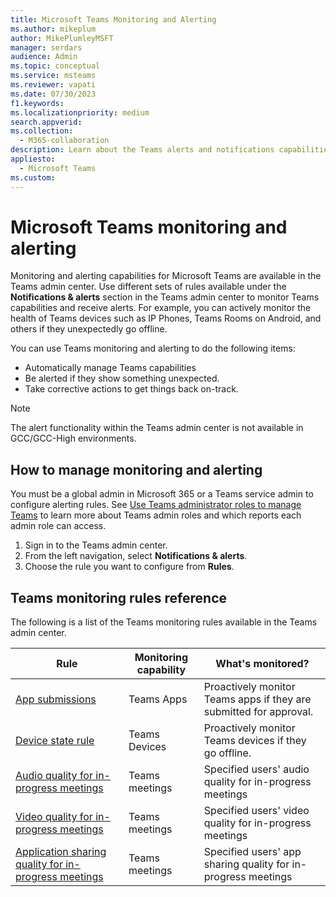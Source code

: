 ```yaml
---
title: Microsoft Teams Monitoring and Alerting 
ms.author: mikeplum
author: MikePlumleyMSFT
manager: serdars
audience: Admin
ms.topic: conceptual
ms.service: msteams
ms.reviewer: vapati
ms.date: 07/30/2023
f1.keywords:
ms.localizationpriority: medium
search.appverid:
ms.collection: 
  - M365-collaboration
description: Learn about the Teams alerts and notifications capabilities available in the Microsoft Teams admin center.
appliesto: 
  - Microsoft Teams
ms.custom: 
---
```


# Microsoft Teams monitoring and alerting

Monitoring and alerting capabilities for Microsoft Teams are available in the Teams admin center. Use different sets of rules available under the **Notifications & alerts** section in the Teams admin center to monitor Teams capabilities and receive alerts. For example, you can actively monitor the health of Teams devices such as IP Phones, Teams Rooms on Android, and others if they unexpectedly go offline.  

You can use Teams monitoring and alerting to do the following items:

- Automatically manage Teams capabilities
- Be alerted if they show something unexpected.
- Take corrective actions to get things back on-track.

> [!NOTE]
> The alert functionality within the Teams admin center is not available in GCC/GCC-High environments.

## How to manage monitoring and alerting

You must be a global admin in Microsoft 365 or a Teams service admin to configure alerting rules. See [Use Teams administrator roles to manage Teams](../using-admin-roles.md) to learn more about Teams admin roles and which reports each admin role can access.

1. Sign in to the Teams admin center.
2. From the left navigation, select **Notifications & alerts**.
3. Choose the rule you want to configure from **Rules**.

## Teams monitoring rules reference

The following is a list of the Teams monitoring rules available in the Teams admin center.

|Rule  |Monitoring capability|What's monitored? |
|---------|---------|---------|
|[App submissions](../submit-approve-custom-apps.md) |Teams Apps | Proactively monitor Teams apps if they are submitted for approval.|
|[Device state rule](device-health-status.md)  |Teams Devices | Proactively monitor Teams devices if they go offline.|
|[Audio quality for in-progress meetings](alerts-in-progress-meeting-audio.md)|Teams meetings|Specified users' audio quality for in-progress meetings|
|[Video quality for in-progress meetings](alerts-in-progress-meeting-video.md)|Teams meetings|Specified users' video quality for in-progress meetings|
|[Application sharing quality for in-progress meetings](alerts-in-progress-meeting-app-sharing.md)|Teams meetings|Specified users' app sharing quality for in-progress meetings|

